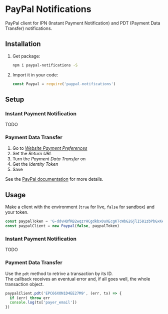 # PayPal Notifications

PayPal client for IPN (Instant Payment Notification) and PDT (Payment Data Transfer) notifications.

## Installation

1. Get package:

    ```sh
    npm i paypal-notifications -S
    ```

2. Import it in your code:

    ```js
    const Paypal = require('paypal-notifications')
    ```

## Setup

### Instant Payment Notification

TODO

### Payment Data Transfer

1. Go to [*Website Payment Preferences*](https://www.sandbox.paypal.com/cgi-bin/customerprofileweb?cmd=%5fprofile%2dwebsite%2dpayments)
2. Set the *Return URL*
3. Turn the *Payment Data Transfer* on
4. Get the *Identity Token*
3. Save

See the [PayPal documentation](https://developer.paypal.com/docs/classic/products/payment-data-transfer/#get-started) for more details.

## Usage

Make a client with the environment (`true` for live, `false` for sandbox) and your token.

```js
const paypalToken = 'G-ddvHQfRB2wqzrHCgdkbx0uXEcgKTcWbG2GjlI581zbPbGxKekGXgyVwU0'
const paypalClient = new Paypal(false, paypalToken)
```

### Instant Payment Notification

TODO

### Payment Data Transfer

Use the `pdt` method to retrive a transaction by its ID.  
The callback receives an eventual error and, if all goes well, the whole transaction object.

```js
paypalClient.pdt('EPC66XON1D4EE27M9', (err, tx) => {
  if (err) throw err
  console.log(tx['payer_email'])
})
```
